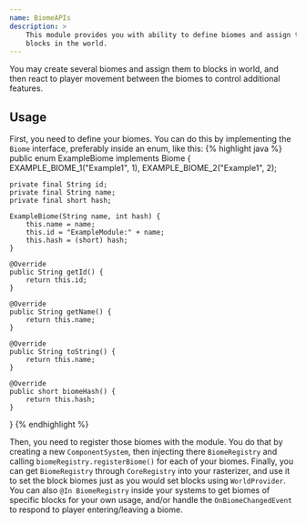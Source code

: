 ```yaml
---
name: BiomeAPIs
description: >
    This module provides you with ability to define biomes and assign them to
    blocks in the world.
---
```

You may create several biomes and assign them to blocks in world, and then
react to player movement between the biomes to control additional features.

## Usage
First, you need to define your biomes. You can do this by implementing the
`Biome` interface, preferably inside an enum, like this:
{% highlight java %}
public enum ExampleBiome implements Biome {
    EXAMPLE_BIOME_1("Example1", 1),
    EXAMPLE_BIOME_2("Example1", 2);
    
    private final String id;
    private final String name;
    private final short hash;
    
    ExampleBiome(String name, int hash) {
        this.name = name;
        this.id = "ExampleModule:" + name;
        this.hash = (short) hash;
    }
    
    @Override
    public String getId() {
        return this.id;
    }
 
    @Override
    public String getName() {
        return this.name;
    }
    
    @Override
    public String toString() {
        return this.name;
    }
    
    @Override
    public short biomeHash() {
        return this.hash;
    }
}
{% endhighlight %}

Then, you need to register those biomes with the module. You do that by
creating a new `ComponentSystem`, then injecting there `BiomeRegistry` and
calling `biomeRegistry.registerBiome()` for each of your biomes. Finally, you
can get `BiomeRegistry` through `CoreRegistry` into your rasterizer, and use
it to set the block biomes just as you would set blocks using `WorldProvider`.
You can also `@In BiomeRegistry` inside your systems to get biomes of specific
blocks for your own usage, and/or handle the `OnBiomeChangedEvent` to respond
to player entering/leaving a biome.